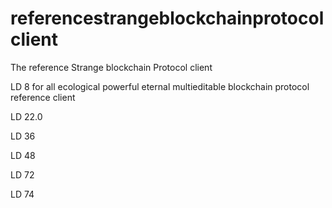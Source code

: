 # referencestrangeblockchainprotocolclient
The reference Strange blockchain Protocol client





LD 8 for all ecological powerful eternal multieditable blockchain protocol reference client













LD 22.0













LD 36











LD 48























LD 72

LD 74

